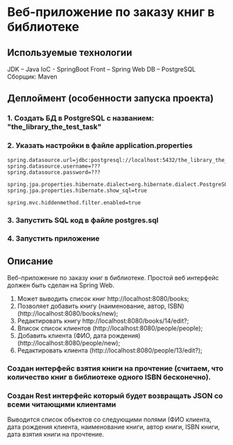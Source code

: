 # Веб-приложение по заказу книг в библиотеке
## Используемые технологии
JDK – Java 
IoC - SpringBoot
Front – Spring Web
DB – PostgreSQL
Сборщик: Maven
 
## Деплоймент (особенности запуска  проекта)

### 1. Создать БД в PostgreSQL c названием: "the_library_the_test_task"
### 2. Указать настройки в файле application.properties 


```spring.datasource.driver-class-name=org.postgresql.Driver
spring.datasource.url=jdbc:postgresql://localhost:5432/the_library_the_test_task
spring.datasource.username=???
spring.datasource.password=???

spring.jpa.properties.hibernate.dialect=org.hibernate.dialect.PostgreSQLDialect
spring.jpa.properties.hibernate.show_sql=true

spring.mvc.hiddenmethod.filter.enabled=true
```


### 3. Запустить SQL код в файле postgres.sql
### 4. Запустить приложение
	
 
## Описание
Веб-приложение по заказу книг в библиотеке. 
Простой веб интерфейс должен быть сделан на Spring Web. 
1. Может выводить список книг http://localhost:8080/books;
2. Позволяет добавить книгу (наименование, автор, ISBN) (http://localhost:8080/books/new);
3. Редактировать книгу http://localhost:8080/books/14/edit?;
4. Вписок список клиентов (http://localhost:8080/people/people);
5. Добавить клиента (ФИО, дата рождения) (http://localhost:8080/people/new);
6. Редактировать клиента (http://localhost:8080/people/13/edit?);
### Создан интерфейс взятия книги на прочтение (считаем, что количество книг в библиотеке одного ISBN бесконечно).
### Создан Rest интерфейс который будет возвращать JSON со всеми читающими клиентами
Выводится список объектов со следующими полями (ФИО клиента, дата рождения клиента, наименование книги, автор книги, ISBN книги, дата взятия книги на прочтение.
